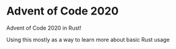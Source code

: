 # Advent of Code 2020

Advent of Code 2020 in Rust!

Using this mostly as a way to learn more about basic Rust usage

